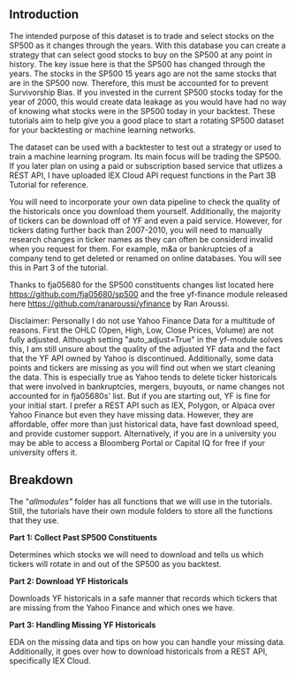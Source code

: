 ## Introduction

The intended purpose of this dataset is to trade and select stocks on the SP500 as it changes through the years. With this database you can create a strategy that can select good stocks to buy on the SP500 at any point in history. The key issue here is that the SP500 has changed through the years. The stocks in the SP500 15 years ago are not the same stocks that are in the SP500 now. Therefore, this must be accounted for to prevent Survivorship Bias. If you invested in the current SP500 stocks today for the year of 2000, this would create data leakage as you would have had no way of knowing what stocks were in the SP500 today in your backtest. These tutorials aim to help give you a good place to start a rotating SP500 dataset for your backtesting or machine learning networks.

The dataset can be used with a backtester to test out a strategy or used to train a machine learning program. Its main focus will be trading the SP500. If you later plan on using a paid or subscription based service that utlizes a REST API, I have uploaded IEX Cloud API request functions in the Part 3B Tutorial for reference.

You will need to incorporate your own data pipeline to check the quality of the historicals once you download them yourself. Additionally, the majority of tickers can be download off of YF and even a paid service. However, for tickers dating further back than 2007-2010, you will need to manually research changes in ticker names as they can often be considerd invalid when you request for them. For example, m&a or bankruptcies of a company tend to get deleted or renamed on online databases. You will see this in Part 3 of the tutorial.

Thanks to fja05680 for the SP500 constituents changes list located here https://github.com/fja05680/sp500 and the free yf-finance module released here https://github.com/ranaroussi/yfinance by Ran Aroussi.

Disclaimer: Personally I do not use Yahoo Finance Data for a multitude of reasons. First the OHLC (Open, High, Low, Close Prices, Volume) are not fully adjusted. Although setting "auto_adjust=True" in the yf-module solves this, I am still unsure about the quality of the adjusted YF data and the fact that the YF API owned by Yahoo is discontinued. Additionally, some data points and tickers are missing as you will find out when we start cleaning the data. This is especially true as Yahoo tends to delete ticker historicals that were involved in bankruptcies, mergers, buyouts, or name changes not accounted for in fja05680s' list. But if you are starting out, YF is fine for your initial start. I prefer a REST API such as IEX, Polygon, or Alpaca over Yahoo Finance but even they have missing data. However, they are affordable, offer more than just historical data, have fast download speed, and provide customer support. Alternatively, if you are in a university you may be able to access a Bloomberg Portal or Capital IQ for free if your university offers it.

## Breakdown

The "*allmodules"* folder has all functions that we will use in the tutorials. Still, the tutorials have their own module folders to store all the functions that they use.

**Part 1: Collect Past SP500 Constituents**

Determines which stocks we will need to download and tells us which tickers will rotate in and out of the SP500 as you backtest.

**Part 2: Download YF Historicals**

Downloads YF historicals in a safe manner that records which tickers that are missing from the Yahoo Finance and which ones we have.

**Part 3: Handling Missing YF Historicals**

EDA on the missing data and tips on how you can handle your missing data. Additionally, it goes over how to download historicals from a REST API, specifically IEX Cloud.
